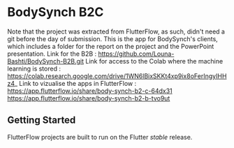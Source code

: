 # BodySynch B2C

Note that the project was extracted from FlutterFlow, as such, didn't need a git before the day of submission. This is the app for BodySynch's clients, which includes a folder for the report on the project and the PowerPoint presentation.
Link for the B2B : https://github.com/Louna-Bashti/BodySynch-B2B.git
Link for access to the Colab where the machine learning is stored : https://colab.research.google.com/drive/1WN6lBixSKKt4xp9ix8oFerIngyIHHz4_
Link to vizualise the apps in FlutterFlow : https://app.flutterflow.io/share/body-synch-b2-c-64dx31 https://app.flutterflow.io/share/body-synch-b2-b-tvo9ut

## Getting Started

FlutterFlow projects are built to run on the Flutter _stable_ release.
